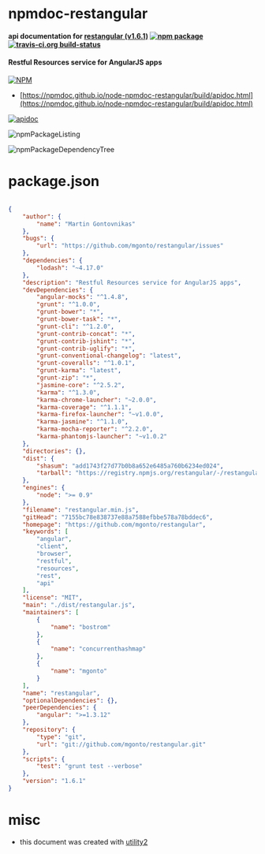 # npmdoc-restangular

#### api documentation for  [restangular (v1.6.1)](https://github.com/mgonto/restangular)  [![npm package](https://img.shields.io/npm/v/npmdoc-restangular.svg?style=flat-square)](https://www.npmjs.org/package/npmdoc-restangular) [![travis-ci.org build-status](https://api.travis-ci.org/npmdoc/node-npmdoc-restangular.svg)](https://travis-ci.org/npmdoc/node-npmdoc-restangular)

#### Restful Resources service for AngularJS apps

[![NPM](https://nodei.co/npm/restangular.png?downloads=true&downloadRank=true&stars=true)](https://www.npmjs.com/package/restangular)

- [https://npmdoc.github.io/node-npmdoc-restangular/build/apidoc.html](https://npmdoc.github.io/node-npmdoc-restangular/build/apidoc.html)

[![apidoc](https://npmdoc.github.io/node-npmdoc-restangular/build/screenCapture.buildCi.browser.%252Ftmp%252Fbuild%252Fapidoc.html.png)](https://npmdoc.github.io/node-npmdoc-restangular/build/apidoc.html)

![npmPackageListing](https://npmdoc.github.io/node-npmdoc-restangular/build/screenCapture.npmPackageListing.svg)

![npmPackageDependencyTree](https://npmdoc.github.io/node-npmdoc-restangular/build/screenCapture.npmPackageDependencyTree.svg)



# package.json

```json

{
    "author": {
        "name": "Martin Gontovnikas"
    },
    "bugs": {
        "url": "https://github.com/mgonto/restangular/issues"
    },
    "dependencies": {
        "lodash": "~4.17.0"
    },
    "description": "Restful Resources service for AngularJS apps",
    "devDependencies": {
        "angular-mocks": "^1.4.8",
        "grunt": "^1.0.0",
        "grunt-bower": "*",
        "grunt-bower-task": "*",
        "grunt-cli": "^1.2.0",
        "grunt-contrib-concat": "*",
        "grunt-contrib-jshint": "*",
        "grunt-contrib-uglify": "*",
        "grunt-conventional-changelog": "latest",
        "grunt-coveralls": "^1.0.1",
        "grunt-karma": "latest",
        "grunt-zip": "*",
        "jasmine-core": "^2.5.2",
        "karma": "^1.3.0",
        "karma-chrome-launcher": "~2.0.0",
        "karma-coverage": "^1.1.1",
        "karma-firefox-launcher": "~v1.0.0",
        "karma-jasmine": "^1.1.0",
        "karma-mocha-reporter": "^2.2.0",
        "karma-phantomjs-launcher": "~v1.0.2"
    },
    "directories": {},
    "dist": {
        "shasum": "add1743f27d77b0b8a652e6485a760b6234ed024",
        "tarball": "https://registry.npmjs.org/restangular/-/restangular-1.6.1.tgz"
    },
    "engines": {
        "node": ">= 0.9"
    },
    "filename": "restangular.min.js",
    "gitHead": "7155bc78e838737e88a7588efbbe578a78bddec6",
    "homepage": "https://github.com/mgonto/restangular",
    "keywords": [
        "angular",
        "client",
        "browser",
        "restful",
        "resources",
        "rest",
        "api"
    ],
    "license": "MIT",
    "main": "./dist/restangular.js",
    "maintainers": [
        {
            "name": "bostrom"
        },
        {
            "name": "concurrenthashmap"
        },
        {
            "name": "mgonto"
        }
    ],
    "name": "restangular",
    "optionalDependencies": {},
    "peerDependencies": {
        "angular": ">=1.3.12"
    },
    "repository": {
        "type": "git",
        "url": "git://github.com/mgonto/restangular.git"
    },
    "scripts": {
        "test": "grunt test --verbose"
    },
    "version": "1.6.1"
}
```



# misc
- this document was created with [utility2](https://github.com/kaizhu256/node-utility2)
